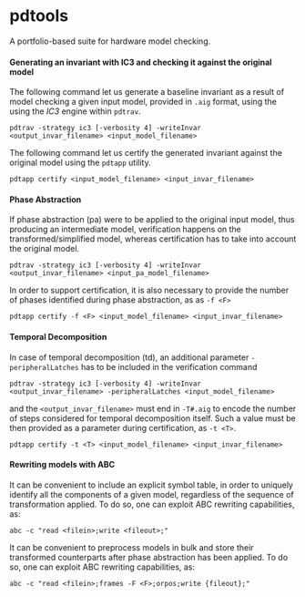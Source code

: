 # pdtools
A portfolio-based suite for hardware model checking.

#### Generating an invariant with IC3 and checking it against the original model
The following command let us generate a baseline invariant as a result of model checking a given input model, provided in `.aig` format, using the using the *IC3* engine within `pdtrav`.
```
pdtrav -strategy ic3 [-verbosity 4] -writeInvar <output_invar_filename> <input_model_filename>
```
The following command let us certify the generated invariant against the original model using the `pdtapp` utility.
```
pdtapp certify <input_model_filename> <input_invar_filename>
```

#### Phase Abstraction
If phase abstraction (pa) were to be applied to the original input model, thus producing an intermediate model, verification happens on the transformed/simplified model, whereas certification has to take into account the original model.
```
pdtrav -strategy ic3 [-verbosity 4] -writeInvar <output_invar_filename> <input_pa_model_filename>
```
In order to support certification, it is also necessary to provide the number of phases identified during phase abstraction, as as `-f <F>`
```
pdtapp certify -f <F> <input_model_filename> <input_invar_filename>
```

#### Temporal Decomposition
In case of temporal decomposition (td), an additional parameter `-peripheralLatches` has to be included in the verification command
```
pdtrav -strategy ic3 [-verbosity 4] -writeInvar <output_invar_filename> -peripheralLatches <input_model_filename>
```
and the `<output_invar_filename>` must end in `-T#.aig` to encode the number of steps considered for temporal decomposition itself.
Such a value must be then provided as a parameter during certification, as `-t <T>`.

```
pdtapp certify -t <T> <input_model_filename> <input_invar_filename>
```

#### Rewriting models with ABC 
It can be convenient to include an explicit symbol table, in order to uniquely identify all the components of a given model, regardless of the sequence of transformation applied. To do so, one can exploit ABC rewriting capabilities, as:
```
abc -c "read <filein>;write <fileout>;"
```

It can be convenient to preprocess models in bulk and store their transformed counterparts after phase abstraction has been applied. To do so, one can exploit ABC rewriting capabilities, as:
```
abc -c "read <filein>;frames -F <F>;orpos;write {fileout};"
```